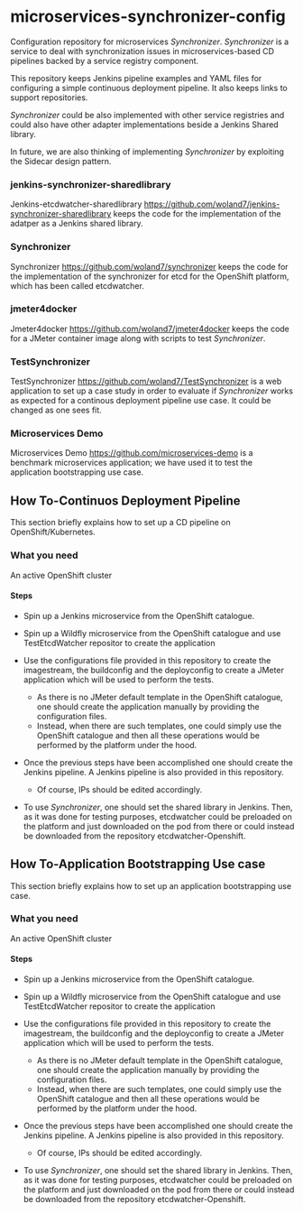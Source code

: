 # microservices-synchronizer-config
Configuration repository for microservices *Synchronizer*.
*Synchronizer* is a service to deal with synchronization issues in microservices-based CD pipelines backed by a service registry component.

This repository keeps Jenkins pipeline examples and YAML files for configuring a simple continuous deployment pipeline.
It also keeps links to support repositories.

*Synchronizer* could be also implemented with other service registries and could also have other adapter implementations beside a Jenkins Shared library.

In future, we are also thinking of implementing *Synchronizer* by exploiting the Sidecar design pattern.

### jenkins-synchronizer-sharedlibrary
Jenkins-etcdwatcher-sharedlibrary https://github.com/woland7/jenkins-synchronizer-sharedlibrary keeps the code for the implementation of the adatper as a Jenkins shared library.

### Synchronizer
Synchronizer https://github.com/woland7/synchronizer keeps the code for the implementation of the synchronizer for etcd for the OpenShift platform, which has been called etcdwatcher.

### jmeter4docker
Jmeter4docker https://github.com/woland7/jmeter4docker keeps the code for a JMeter container image along with scripts to test *Synchronizer*.

### TestSynchronizer
TestSynchronizer https://github.com/woland7/TestSynchronizer is a web application to set up a case study in order to evaluate if *Synchronizer* works as expected for a continous deployment pipeline use case. It could be changed as one sees fit.

### Microservices Demo
Microservices Demo https://github.com/microservices-demo is a benchmark microservices application; we have used it to test the application bootstrapping use case. 

## How To-Continuos Deployment Pipeline

This section briefly explains how to set up a CD pipeline on OpenShift/Kubernetes.

### What you need

An active OpenShift cluster

#### Steps

- Spin up a Jenkins microservice from the OpenShift catalogue.

- Spin up a Wildfly microservice from the OpenShift catalogue and use TestEtcdWatcher repositor to create the application

- Use the configurations file provided in this repository to create the imagestream, the buildconfig and the deployconfig to create a JMeter application which will be used to perform the tests.
  - As there is no JMeter default template in the OpenShift catalogue, one should create the application manually by providing the configuration files.
  - Instead, when there are such templates, one could simply use the OpenShift catalogue and then all these operations would be performed by the platform under the hood.

- Once the previous steps have been accomplished one should create the Jenkins pipeline. A Jenkins pipeline is also provided in this repository.
  - Of course, IPs should be edited accordingly.

- To use *Synchronizer*, one should set the shared library in Jenkins. Then, as it was done for testing purposes, etcdwatcher could be preloaded on the platform and just downloaded on the pod from there or could instead be downloaded from the repository etcdwatcher-Openshift.

## How To-Application Bootstrapping Use case

This section briefly explains how to set up an application bootstrapping use case.

### What you need

An active OpenShift cluster

#### Steps

- Spin up a Jenkins microservice from the OpenShift catalogue.

- Spin up a Wildfly microservice from the OpenShift catalogue and use TestEtcdWatcher repositor to create the application

- Use the configurations file provided in this repository to create the imagestream, the buildconfig and the deployconfig to create a JMeter application which will be used to perform the tests.
  - As there is no JMeter default template in the OpenShift catalogue, one should create the application manually by providing the configuration files.
  - Instead, when there are such templates, one could simply use the OpenShift catalogue and then all these operations would be performed by the platform under the hood.

- Once the previous steps have been accomplished one should create the Jenkins pipeline. A Jenkins pipeline is also provided in this repository.
  - Of course, IPs should be edited accordingly.

- To use *Synchronizer*, one should set the shared library in Jenkins. Then, as it was done for testing purposes, etcdwatcher could be preloaded on the platform and just downloaded on the pod from there or could instead be downloaded from the repository etcdwatcher-Openshift.
